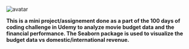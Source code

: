 ![avatar](https://github.com/Dorcatz123/Linear-regression-and-Visualization-using-Seaborn-to-analyze-movie-data/assets/120886051/8ec94d53-1183-4d9d-afd8-7b12280fdd46)

**This is a mini project/assignement done as a part of the 100 days of coding challenge in Udemy to analyze movie budget data and the financial performance. The Seaborn package is used to visualize the budget data vs domestic/international revenue.**

